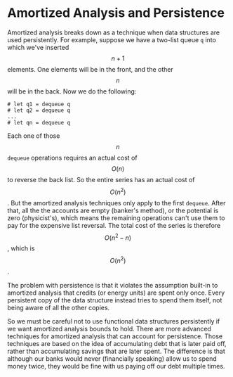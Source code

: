 # Amortized Analysis and Persistence

Amortized analysis breaks down as a technique when data structures are used
persistently. For example, suppose we have a two-list queue `q` into which we've
inserted $$n+1$$ elements. One elements will be in the front, and the other
$$n$$ will be in the back. Now we do the following:

```
# let q1 = dequeue q
# let q2 = dequeue q
...
# let qn = dequeue q
```

Each one of those $$n$$ `dequeue` operations requires an actual cost of $$O(n)$$
to reverse the back list. So the entire series has an actual cost of $$O(n^2)$$.
But the amortized analysis techniques only apply to the first `dequeue`. After
that, all the the accounts are empty (banker's method), or the potential is zero
(physicist's), which means the remaining operations can't use them to pay for
the expensive list reversal. The total cost of the series is therefore $$O(n^2 -
n)$$, which is $$O(n^2)$$.

The problem with persistence is that it violates the assumption built-in to
amortized analysis that credits (or energy units) are spent only once.  Every
persistent copy of the data structure instead tries to spend them itself, not
being aware of all the other copies.

So we must be careful not to use functional data structures persistently if we
want amortized analysis bounds to hold. There are more advanced techniques for
amortized analysis that can account for persistence. Those techniques are based
on the idea of accumulating debt that is later paid off, rather than
accumulating savings that are later spent. The difference is that although our
banks would never (financially speaking) allow us to spend money twice, they
would be fine with us paying off our debt multiple times.

